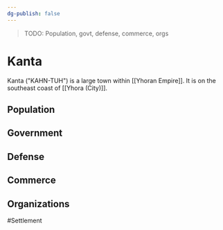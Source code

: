 ```yaml
---
dg-publish: false
---
```


> TODO: Population, govt, defense, commerce, orgs

# Kanta
Kanta ("KAHN-TUH") is a large town within [[Yhoran Empire]]. It is on the southeast coast of [[Yhora (City)]].

## Population


## Government


## Defense


## Commerce


## Organizations


#Settlement 